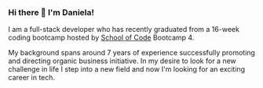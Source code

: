 ### Hi there 👋 I'm Daniela!

I am a full-stack developer who has recently graduated from a 16-week coding bootcamp hosted by [School of Code](https://github.com/SchoolOfCode) Bootcamp 4.

My background spans around 7 years of experience successfully promoting and directing organic business initiative. In my desire to look for a new challenge in life I step into a new field and now I'm looking for an exciting career in tech.

